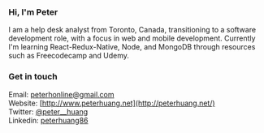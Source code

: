 ####

### Hi, I'm Peter

I am a help desk analyst from Toronto, Canada, transitioning to a software development role, with a focus in web and mobile development. Currently I'm learning React-Redux-Native, Node, and MongoDB through resources such as Freecodecamp and Udemy.

### Get in touch

Email: [peterhonline@gmail.com](mailto:peterhonline@gmail.com)  
Website: [http://www.peterhuang.net](http://peterhuang.net/)  
Twitter: [@peter\_\_huang](https://twitter.com/peter__huang)  
Linkedin: [peterhuang86](https://www.linkedin.com/in/peterhuang86/)

